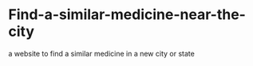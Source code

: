 # Find-a-similar-medicine-near-the-city
a website to find a similar medicine in a new city or state
